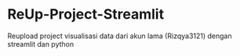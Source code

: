 # ReUp-Project-Streamlit
Reupload project visualisasi data dari akun lama (Rizqya3121) dengan streamlit dan python
